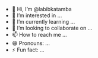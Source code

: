 - 👋 Hi, I’m @labibkatamba
- 👀 I’m interested in ...
- 🌱 I’m currently learning ...
- 💞️ I’m looking to collaborate on ...
- 📫 How to reach me ...
- 😄 Pronouns: ...
- ⚡ Fun fact: ...

<!---
labibkatamba/labibkatamba is a ✨ special ✨ repository because its `README.md` (this file) appears on your GitHub profile.
You can click the Preview link to take a look at your changes.
--->
